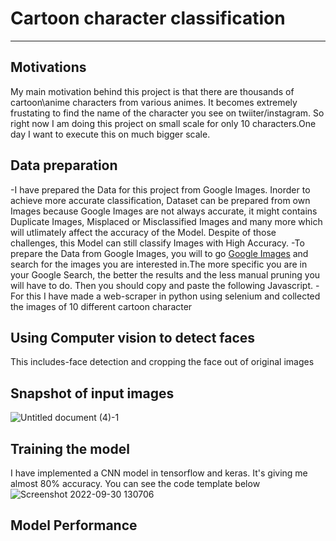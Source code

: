 # Cartoon character classification
___________________________________

## Motivations
   My main motivation behind this project is that there are thousands of cartoon\anime characters from various animes. It becomes extremely frustating to find the name of the character you see on twiiter/instagram. So right now I am doing this project on small scale for only 10 characters.One day I want to execute this on much bigger scale.


## Data preparation
-I have prepared the Data for this project from Google Images. Inorder to achieve more accurate classification, Dataset can be prepared from own Images because Google Images are not always accurate, it might contains Duplicate Images, Misplaced or Misclassified Images and many more which will utlimately affect the accuracy of the Model. Despite of those challenges, this Model can still classify Images with High Accuracy.
-To prepare the Data from Google Images, you will to go [Google Images](https://www.google.co.in/imghp?hl=en&tab=ri&ogbl) and search for the images you are interested in.The more specific you are in your Google Search, the better the results and the less manual pruning you will have to do. Then you should copy and paste the following Javascript.
-For this I have made a web-scraper in python using selenium and collected the images of 10 different cartoon character

## Using Computer vision to detect faces
This includes-face detection and cropping the face out of original images

## Snapshot of input images

![Untitled document (4)-1](https://user-images.githubusercontent.com/104096164/192888515-5c4de528-98b9-4443-bfab-0c845cc019bf.png)


## Training the model
I have implemented a CNN model in tensorflow and keras. It's giving me almost 80% accuracy. You can see the code template below
![Screenshot 2022-09-30 130706](https://user-images.githubusercontent.com/104096164/193219818-5c529a0d-a12d-4591-b166-53cd085da197.png)

## Model Performance

